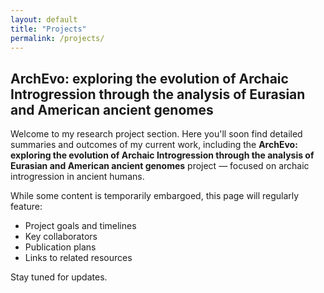 ```yaml
---
layout: default
title: "Projects"
permalink: /projects/
---
```


## ArchEvo: exploring the evolution of Archaic Introgression through the analysis of Eurasian and American ancient genomes


Welcome to my research project section. Here you'll soon find detailed summaries and outcomes of my current work, including the **ArchEvo: exploring the evolution of Archaic Introgression through the analysis of Eurasian and American ancient genomes** project — focused on archaic introgression in ancient humans.

While some content is temporarily embargoed, this page will regularly feature:

- Project goals and timelines
- Key collaborators
- Publication plans
- Links to related resources

Stay tuned for updates.
